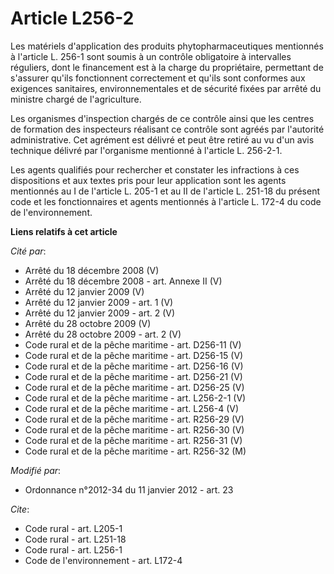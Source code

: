 # Article L256-2

Les matériels d'application des produits phytopharmaceutiques mentionnés à l'article L. 256-1 sont soumis à un contrôle
obligatoire à intervalles réguliers, dont le financement est à la charge du propriétaire, permettant de s'assurer qu'ils
fonctionnent correctement et qu'ils sont conformes aux exigences sanitaires, environnementales et de sécurité fixées par
arrêté du ministre chargé de l'agriculture. 

Les organismes d'inspection chargés de ce contrôle ainsi que les centres de formation des inspecteurs réalisant ce contrôle
sont agréés par l'autorité administrative. Cet agrément est délivré et peut être retiré au vu d'un avis technique délivré par
l'organisme mentionné à l'article L. 256-2-1. 

Les agents qualifiés pour rechercher et constater les infractions à ces dispositions et aux textes pris pour leur application
sont les agents mentionnés au I de l'article L. 205-1 et au II de l'article L. 251-18 du présent code et les fonctionnaires
et agents mentionnés à l'article L. 172-4 du code de l'environnement.

**Liens relatifs à cet article**

_Cité par_:

  - Arrêté du 18 décembre 2008 (V)
  - Arrêté du 18 décembre 2008 - art. Annexe II (V)
  - Arrêté du 12 janvier 2009 (V)
  - Arrêté du 12 janvier 2009 - art. 1 (V)
  - Arrêté du 12 janvier 2009 - art. 2 (V)
  - Arrêté du 28 octobre 2009 (V)
  - Arrêté du 28 octobre 2009 - art. 2 (V)
  - Code rural et de la pêche maritime - art. D256-11 (V)
  - Code rural et de la pêche maritime - art. D256-15 (V)
  - Code rural et de la pêche maritime - art. D256-16 (V)
  - Code rural et de la pêche maritime - art. D256-21 (V)
  - Code rural et de la pêche maritime - art. D256-25 (V)
  - Code rural et de la pêche maritime - art. L256-2-1 (V)
  - Code rural et de la pêche maritime - art. L256-4 (V)
  - Code rural et de la pêche maritime - art. R256-29 (V)
  - Code rural et de la pêche maritime - art. R256-30 (V)
  - Code rural et de la pêche maritime - art. R256-31 (V)
  - Code rural et de la pêche maritime - art. R256-32 (M)

_Modifié par_:

  - Ordonnance n°2012-34 du 11 janvier 2012 - art. 23

_Cite_:

  - Code rural - art. L205-1
  - Code rural - art. L251-18
  - Code rural - art. L256-1
  - Code de l'environnement - art. L172-4
